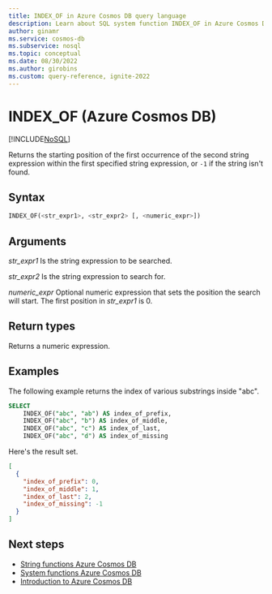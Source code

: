 ```yaml
---
title: INDEX_OF in Azure Cosmos DB query language
description: Learn about SQL system function INDEX_OF in Azure Cosmos DB.
author: ginamr
ms.service: cosmos-db
ms.subservice: nosql
ms.topic: conceptual
ms.date: 08/30/2022
ms.author: girobins
ms.custom: query-reference, ignite-2022
---
```


# INDEX_OF (Azure Cosmos DB)

[!INCLUDE[NoSQL](../../includes/appliesto-nosql.md)]

Returns the starting position of the first occurrence of the second string expression within the first specified string expression, or `-1` if the string isn't found.

## Syntax

```sql
INDEX_OF(<str_expr1>, <str_expr2> [, <numeric_expr>])
```

## Arguments

*str_expr1*
   Is the string expression to be searched.

*str_expr2*
   Is the string expression to search for.

*numeric_expr*
   Optional numeric expression that sets the position the search will start. The first position in *str_expr1* is 0.

## Return types

Returns a numeric expression.

## Examples

The following example returns the index of various substrings inside "abc".

```sql
SELECT
    INDEX_OF("abc", "ab") AS index_of_prefix,
    INDEX_OF("abc", "b") AS index_of_middle,
    INDEX_OF("abc", "c") AS index_of_last,
    INDEX_OF("abc", "d") AS index_of_missing
```

Here's the result set.

```json
[
  {
    "index_of_prefix": 0,
    "index_of_middle": 1,
    "index_of_last": 2,
    "index_of_missing": -1
  }
]
```

## Next steps

- [String functions Azure Cosmos DB](system-functions.yml)
- [System functions Azure Cosmos DB](system-functions.yml)
- [Introduction to Azure Cosmos DB](../../introduction.md)
